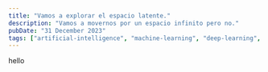 ```yaml
---
title: "Vamos a explorar el espacio latente."
description: "Vamos a movernos por un espacio infinito pero no."
pubDate: "31 December 2023"
tags: ["artificial-intelligence", "machine-learning", "deep-learning", "draft"]
---
```


hello
